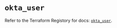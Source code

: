 # `okta_user`

Refer to the Terraform Registory for docs: [`okta_user`](https://registry.terraform.io/providers/okta/okta/4.4.0/docs/resources/user).
